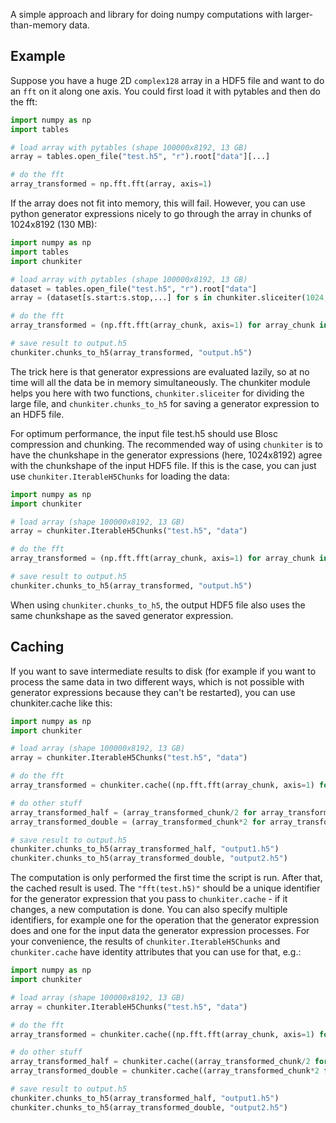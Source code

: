 A simple approach and library for doing numpy computations with larger-than-memory data.

Example
-------

Suppose you have a huge 2D `complex128` array in a HDF5 file and want to do an `fft` on it along one axis.
You could first load it with pytables and then do the fft:

```python
import numpy as np
import tables

# load array with pytables (shape 100000x8192, 13 GB)
array = tables.open_file("test.h5", "r").root["data"][...]

# do the fft
array_transformed = np.fft.fft(array, axis=1)
```

If the array does not fit into memory, this will fail. However, you can use python generator expressions nicely to go through the array in chunks of 1024x8192 (130 MB):

```python
import numpy as np
import tables
import chunkiter

# load array with pytables (shape 100000x8192, 13 GB)
dataset = tables.open_file("test.h5", "r").root["data"]
array = (dataset[s.start:s.stop,...] for s in chunkiter.sliceiter(1024, dataset.shape[0]))

# do the fft
array_transformed = (np.fft.fft(array_chunk, axis=1) for array_chunk in array)

# save result to output.h5
chunkiter.chunks_to_h5(array_transformed, "output.h5")
```

The trick here is that generator expressions are evaluated lazily, so at no time will all the data be in memory simultaneously.
The chunkiter module helps you here with two functions, `chunkiter.sliceiter` for dividing the large file, and `chunkiter.chunks_to_h5`
for saving a generator expression to an HDF5 file.

For optimum performance, the input file test.h5 should use Blosc compression and chunking.
The recommended way of using `chunkiter` is to have the chunkshape in the generator expressions (here, 1024x8192) agree with the chunkshape of the input HDF5 file.
If this is the case, you can just use `chunkiter.IterableH5Chunks` for loading the data:

```python
import numpy as np
import chunkiter

# load array (shape 100000x8192, 13 GB)
array = chunkiter.IterableH5Chunks("test.h5", "data")

# do the fft
array_transformed = (np.fft.fft(array_chunk, axis=1) for array_chunk in array)

# save result to output.h5
chunkiter.chunks_to_h5(array_transformed, "output.h5")
```

When using `chunkiter.chunks_to_h5`, the output HDF5 file also uses the same chunkshape as the saved generator expression.

Caching
-------

If you want to save intermediate results to disk (for example if you want to process the same data in two different ways, which is not possible with generator expressions because they can't be restarted), you can use chunkiter.cache like this:

```python
import numpy as np
import chunkiter

# load array (shape 100000x8192, 13 GB)
array = chunkiter.IterableH5Chunks("test.h5", "data")

# do the fft
array_transformed = chunkiter.cache((np.fft.fft(array_chunk, axis=1) for array_chunk in array), "fft(test.h5)")

# do other stuff
array_transformed_half = (array_transformed_chunk/2 for array_transformed_chunk in array_transformed)
array_transformed_double = (array_transformed_chunk*2 for array_transformed_chunk in array_transformed)

# save result to output.h5
chunkiter.chunks_to_h5(array_transformed_half, "output1.h5")
chunkiter.chunks_to_h5(array_transformed_double, "output2.h5")
```

The computation is only performed the first time the script is run. After that, the cached result is used. The `"fft(test.h5)"` should be a unique identifier for the generator expression that you pass to `chunkiter.cache` -  if it changes, a new computation is done. You can also specify multiple identifiers, for example one for the operation that the generator expression does and one for the input data the generator expression processes.
For your convenience, the results of `chunkiter.IterableH5Chunks` and `chunkiter.cache` have identity attributes that you can use for that, e.g.:

```python
import numpy as np
import chunkiter

# load array (shape 100000x8192, 13 GB)
array = chunkiter.IterableH5Chunks("test.h5", "data")

# do the fft
array_transformed = chunkiter.cache((np.fft.fft(array_chunk, axis=1) for array_chunk in array), "fft", array.identity)

# do other stuff
array_transformed_half = chunkiter.cache((array_transformed_chunk/2 for array_transformed_chunk in array_transformed), "half", array_transformed.identity)
array_transformed_double = chunkiter.cache((array_transformed_chunk*2 for array_transformed_chunk in array_transformed), "double", array_transformed.identity)

# save result to output.h5
chunkiter.chunks_to_h5(array_transformed_half, "output1.h5")
chunkiter.chunks_to_h5(array_transformed_double, "output2.h5")
```
